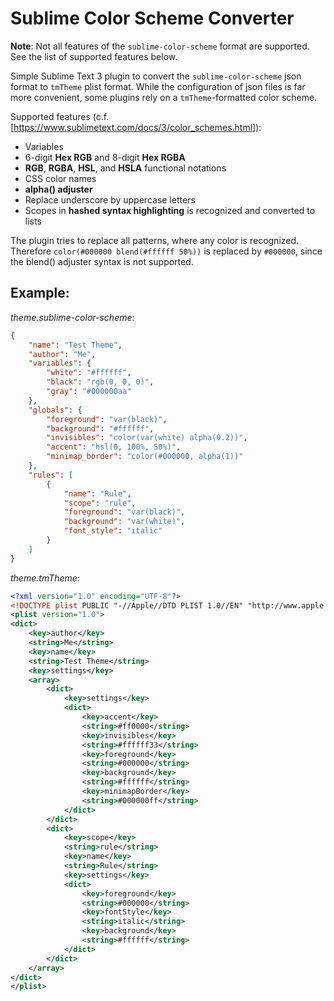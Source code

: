 Sublime Color Scheme Converter
==============================

**Note**: Not all features of the `sublime-color-scheme` format are supported. See the list of supported features below.

Simple Sublime Text 3 plugin to convert the `sublime-color-scheme` json format to `tmTheme` plist format. While the configuration of json files is far more convenient, some plugins rely on a `tmTheme`-formatted color scheme.

Supported features (c.f. [https://www.sublimetext.com/docs/3/color_schemes.html]):
* Variables
* 6-digit **Hex RGB** and 8-digit **Hex RGBA**
* **RGB**, **RGBA**, **HSL**, and **HSLA** functional notations
* CSS color names
* **alpha() adjuster**
* Replace underscore by uppercase letters
* Scopes in **hashed syntax highlighting** is recognized and converted to lists

The plugin tries to replace all patterns, where any color is recognized. Therefore `color(#000000 blend(#ffffff 50%))` is replaced by `#000000`, since the blend() adjuster syntax is not supported.

Example:
--------

*theme.sublime-color-scheme*:

``` json
{
    "name": "Test Theme",
    "author": "Me",
    "variables": {
        "white": "#ffffff",
        "black": "rgb(0, 0, 0)",
        "gray": "#000000aa"
    },
    "globals": {
        "foreground": "var(black)",
        "background": "#ffffff",
        "invisibles": "color(var(white) alpha(0.2))",
        "accent": "hsl(0, 100%, 50%)",
        "minimap_border": "color(#000000, alpha(1))"
    },
    "rules": [
        {
            "name": "Rule",
            "scope": "rule",
            "foreground": "var(black)",
            "background": "var(white)",
            "font_style": "italic"
        }
    ]
}
```

*theme.tmTheme*:

``` xml
<?xml version="1.0" encoding="UTF-8"?>
<!DOCTYPE plist PUBLIC "-//Apple//DTD PLIST 1.0//EN" "http://www.apple.com/DTDs/PropertyList-1.0.dtd">
<plist version="1.0">
<dict>
    <key>author</key>
    <string>Me</string>
    <key>name</key>
    <string>Test Theme</string>
    <key>settings</key>
    <array>
        <dict>
            <key>settings</key>
            <dict>
                <key>accent</key>
                <string>#ff0000</string>
                <key>invisibles</key>
                <string>#ffffff33</string>
                <key>foreground</key>
                <string>#000000</string>
                <key>background</key>
                <string>#ffffff</string>
                <key>minimapBorder</key>
                <string>#000000ff</string>
            </dict>
        </dict>
        <dict>
            <key>scope</key>
            <string>rule</string>
            <key>name</key>
            <string>Rule</string>
            <key>settings</key>
            <dict>
                <key>foreground</key>
                <string>#000000</string>
                <key>fontStyle</key>
                <string>italic</string>
                <key>background</key>
                <string>#ffffff</string>
            </dict>
        </dict>
    </array>
</dict>
</plist>
```